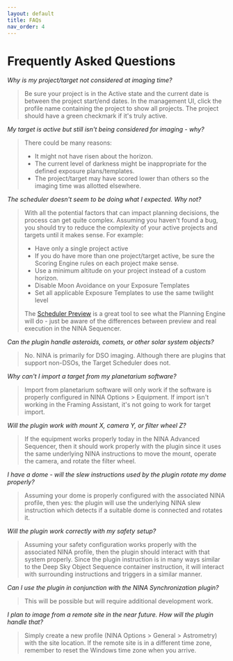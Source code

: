 ```yaml
---
layout: default
title: FAQs
nav_order: 4
---
```


# Frequently Asked Questions

_Why is my project/target not considered at imaging time?_

> Be sure your project is in the Active state and the current date is between the project start/end dates.  In the management UI, click the profile name containing the project to show all projects.  The project should have a green checkmark if it's truly active.

_My target is active but still isn't being considered for imaging - why?_

> There could be many reasons:
> - It might not have risen about the horizon.
> - The current level of darkness might be inappropriate for the defined exposure plans/templates.
> - The project/target may have scored lower than others so the imaging time was allotted elsewhere.

_The scheduler doesn't seem to be doing what I expected.  Why not?_

> With all the potential factors that can impact planning decisions, the process can get quite complex.  Assuming you haven't found a bug, you should try to reduce the complexity of your active projects and targets until it makes sense.  For example:
> * Have only a single project active
> * If you do have more than one project/target active, be sure the Scoring Engine rules on each project make sense.
> * Use a minimum altitude on your project instead of a custom horizon.
> * Disable Moon Avoidance on your Exposure Templates
> * Set all applicable Exposure Templates to use the same twilight level
> 
> The [Scheduler Preview](scheduler-preview.html) is a great tool to see what the Planning Engine will do - just be aware of the differences between preview and real execution in the NINA Sequencer.

_Can the plugin handle asteroids, comets, or other solar system objects?_

> No.  NINA is primarily for DSO imaging.  Although there are plugins that support non-DSOs, the Target Scheduler does not.

_Why can't I import a target from my planetarium software?_

> Import from planetarium software will only work if the software is properly configured in NINA Options > Equipment.  If import isn't working in the Framing Assistant, it's not going to work for target import.

_Will the plugin work with mount X, camera Y, or filter wheel Z?_

> If the equipment works properly today in the NINA Advanced Sequencer, then it should work properly with the plugin since it uses the same underlying NINA instructions to move the mount, operate the camera, and rotate the filter wheel.

_I have a dome - will the slew instructions used by the plugin rotate my dome properly?_

> Assuming your dome is properly configured with the associated NINA profile, then yes: the plugin will use the underlying NINA slew instruction which detects if a suitable dome is connected and rotates it.

_Will the plugin work correctly with my safety setup?_

> Assuming your safety configuration works properly with the associated NINA profile, then the plugin should interact with that system properly.  Since the plugin instruction is in many ways similar to the Deep Sky Object Sequence container instruction, it will interact with surrounding instructions and triggers in a similar manner.

_Can I use the plugin in conjunction with the NINA Synchronization plugin?_

> This will be possible but will require additional development work.

_I plan to image from a remote site in the near future.  How will the plugin handle that?_

> Simply create a new profile (NINA Options > General > Astrometry) with the site location.  If the remote site is in a different time zone, remember to reset the Windows time zone when you arrive.
